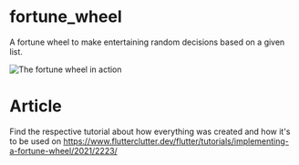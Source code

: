 # fortune_wheel

A fortune wheel to make entertaining random decisions based on a given list.

![The fortune wheel in action](https://www.flutterclutter.dev/wp-content/uploads/2021/03/fortune-wheel-animate-small-2.gif)

# Article

Find the respective tutorial about how everything was created and how it's to be used on https://www.flutterclutter.dev/flutter/tutorials/implementing-a-fortune-wheel/2021/2223/